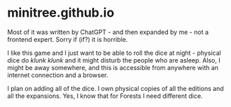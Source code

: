 # minitree.github.io

Most of it was written by ChatGPT - and then expanded by me - not a frontend expert. Sorry if (if?) it is horrible.


I like this game and I just want to be able to roll the dice at night - physical dice do *klunk klunk* and it might disturb the people who are asleep.
Also, I might be away somewhere, and this is accessible from anywhere with an internet connection and a browser.


I plan on adding all of the dice. I own physical copies of all the editions and all the expansions.
Yes, I know that for Forests I need different dice.
